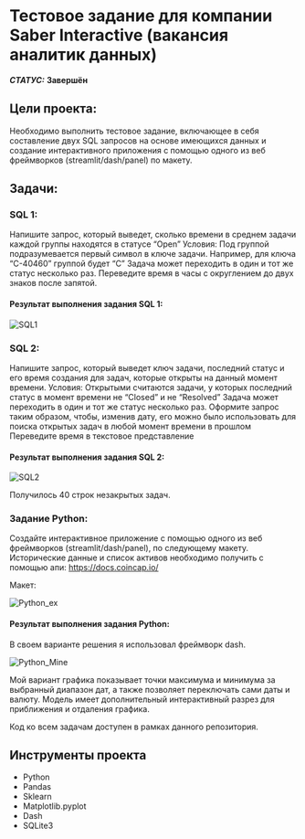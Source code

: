 # Тестовое задание для компании Saber Interactive (вакансия аналитик данных)



***СТАТУС:*** **Завершён**


## Цели проекта:

Необходимо выполнить тестовое задание, включающее в себя составление двух SQL запросов на основе имеющихся данных и создание интерактивного приложения с помощью одного из веб фреймворков (streamlit/dash/panel) по макету.

## Задачи:

### SQL 1:

Напишите запрос, который выведет, сколько времени в среднем задачи каждой группы находятся в статусе “Open” 
Условия:
Под группой подразумевается первый символ в ключе задачи. Например, для ключа “C-40460” группой будет “C”
Задача может переходить в один и тот же статус несколько раз.
Переведите время в часы с округлением до двух знаков после запятой.

#### Результат выполнения задания SQL 1:

<img src="https://i.imgur.com/VDryupk.png" alt="SQL1"/>

### SQL 2:

Напишите запрос, который выведет ключ задачи, последний статус и его время создания для задач, которые открыты на данный момент времени.
Условия:
Открытыми считаются задачи, у которых последний статус в момент времени не “Closed” и не “Resolved”
Задача может переходить в один и тот же статус несколько раз.
Оформите запрос таким образом, чтобы, изменив дату, его можно было использовать для поиска открытых задач в любой момент времени в прошлом
Переведите время в текстовое представление

#### Результат выполнения задания SQL 2:

<img src="https://i.imgur.com/A1Oj2vi.png" alt="SQL2"/>

Получилось 40 строк незакрытых задач.

### Задание Python:

Создайте интерактивное приложение с помощью одного из веб фреймворков (streamlit/dash/panel), по следующему макету.
Исторические данные и список активов необходимо получить с помощью апи:  https://docs.coincap.io/

Макет:

<img src="https://i.imgur.com/1xdHWwq.png" alt="Python_ex"/>

#### Результат выполнения задания Python:

В своем варианте решения я использовал фреймворк dash.

<img src="https://i.imgur.com/kylSVMg.png" alt="Python_Mine"/>

Мой вариант графика показывает точки максимума и минимума за выбранный диапазон дат, а также позволяет переключать сами даты и валюту. Модель имеет дополнительный интерактивный разрез для приближения и отдаления графика.

Код ко всем задачам доступен в рамках данного репозитория.

## Инструменты проекта

- Python
- Pandas
- Sklearn
- Matplotlib.pyplot
- Dash
- SQLite3
